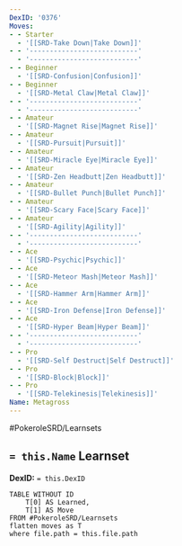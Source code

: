 ```yaml
---
DexID: '0376'
Moves:
- - Starter
  - '[[SRD-Take Down|Take Down]]'
- - '---------------------------'
  - '---------------------------'
- - Beginner
  - '[[SRD-Confusion|Confusion]]'
- - Beginner
  - '[[SRD-Metal Claw|Metal Claw]]'
- - '---------------------------'
  - '---------------------------'
- - Amateur
  - '[[SRD-Magnet Rise|Magnet Rise]]'
- - Amateur
  - '[[SRD-Pursuit|Pursuit]]'
- - Amateur
  - '[[SRD-Miracle Eye|Miracle Eye]]'
- - Amateur
  - '[[SRD-Zen Headbutt|Zen Headbutt]]'
- - Amateur
  - '[[SRD-Bullet Punch|Bullet Punch]]'
- - Amateur
  - '[[SRD-Scary Face|Scary Face]]'
- - Amateur
  - '[[SRD-Agility|Agility]]'
- - '---------------------------'
  - '---------------------------'
- - Ace
  - '[[SRD-Psychic|Psychic]]'
- - Ace
  - '[[SRD-Meteor Mash|Meteor Mash]]'
- - Ace
  - '[[SRD-Hammer Arm|Hammer Arm]]'
- - Ace
  - '[[SRD-Iron Defense|Iron Defense]]'
- - Ace
  - '[[SRD-Hyper Beam|Hyper Beam]]'
- - '---------------------------'
  - '---------------------------'
- - Pro
  - '[[SRD-Self Destruct|Self Destruct]]'
- - Pro
  - '[[SRD-Block|Block]]'
- - Pro
  - '[[SRD-Telekinesis|Telekinesis]]'
Name: Metagross
---
```


#PokeroleSRD/Learnsets

## `= this.Name` Learnset

**DexID:** `= this.DexID`

```dataview
TABLE WITHOUT ID
    T[0] AS Learned,
    T[1] AS Move
FROM #PokeroleSRD/Learnsets
flatten moves as T
where file.path = this.file.path
```
